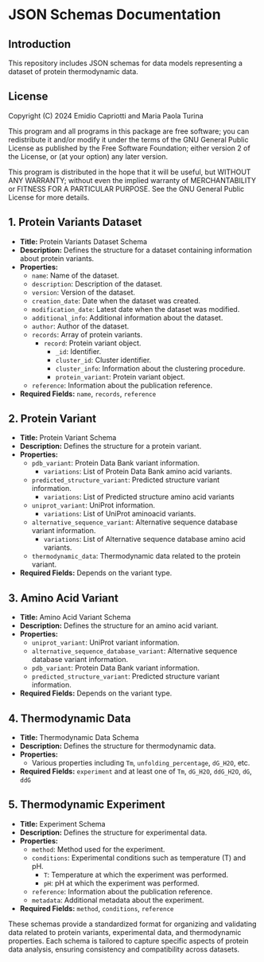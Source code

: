 # JSON Schemas Documentation

## Introduction
This repository includes JSON schemas for data models representing a dataset of protein thermodynamic data.

## License
Copyright (C) 2024 Emidio Capriotti and Maria Paola Turina

This program and all programs in this package are free software; you can redistribute it and/or modify it under the terms of the GNU General Public License as published by the Free Software Foundation; either version 2 of the License, or (at your option) any later version.

This program is distributed in the hope that it will be useful, but WITHOUT ANY WARRANTY; without even the implied warranty of MERCHANTABILITY or FITNESS FOR A PARTICULAR PURPOSE. See the GNU General Public License for more details.

## 1. Protein Variants Dataset

- **Title:** Protein Variants Dataset Schema
- **Description:** Defines the structure for a dataset containing information about protein variants.
- **Properties:**
  - `name`: Name of the dataset.
  - `description`: Description of the dataset.
  - `version`: Version of the dataset.
  - `creation_date`: Date when the dataset was created.
  - `modification_date`: Latest date when the dataset was modified.
  - `additional_info`: Additional information about the dataset.
  - `author`: Author of the dataset.
  - `records`: Array of protein variants.
    - `record`: Protein variant object.
      - `_id`: Identifier.
      - `cluster_id`: Cluster identifier.
      - `cluster_info`: Information about the clustering procedure.
      - `protein_variant`: Protein variant object.
  - `reference`: Information about the publication reference.
- **Required Fields:** `name`, `records`, `reference`

## 2. Protein Variant

- **Title:** Protein Variant Schema
- **Description:** Defines the structure for a protein variant.
- **Properties:**
  - `pdb_variant`: Protein Data Bank variant information.
    - `variations`: List of Protein Data Bank amino acid variants. 
  - `predicted_structure_variant`: Predicted structure variant information.
    - `variations`: List of Predicted structure amino acid variants
  - `uniprot_variant`: UniProt information.
    - `variations`: List of UniProt aminoacid variants.
  - `alternative_sequence_variant`: Alternative sequence database variant information.
    - `variations`: List of Alternative sequence database amino acid variants.
  - `thermodynamic_data`: Thermodynamic data related to the protein variant.
- **Required Fields:** Depends on the variant type.

## 3. Amino Acid Variant

- **Title:** Amino Acid Variant Schema
- **Description:** Defines the structure for an amino acid variant.
- **Properties:**
  - `uniprot_variant`: UniProt variant information.
  - `alternative_sequence_database_variant`: Alternative sequence database variant information.
  - `pdb_variant`: Protein Data Bank variant information.
  - `predicted_structure_variant`: Predicted structure variant information.
- **Required Fields:** Depends on the variant type.

## 4. Thermodynamic Data

- **Title:** Thermodynamic Data Schema
- **Description:** Defines the structure for thermodynamic data.
- **Properties:**
  - Various properties including `Tm`, `unfolding_percentage`, `dG_H2O`, etc.
- **Required Fields:** `experiment` and at least one of `Tm`, `dG_H2O`, `ddG_H2O`, `dG`, `ddG`

## 5. Thermodynamic Experiment

- **Title:** Experiment Schema
- **Description:** Defines the structure for experimental data.
- **Properties:**
  - `method`: Method used for the experiment.
  - `conditions`: Experimental conditions such as temperature (T) and pH.
    - `T`: Temperature at which the experiment was performed.
    - `pH`: pH at which the experiment was performed.
  - `reference`: Information about the publication reference.
  - `metadata`: Additional metadata about the experiment.
- **Required Fields:** `method`, `conditions`, `reference`

These schemas provide a standardized format for organizing and validating data related to protein variants, experimental data, and thermodynamic properties. Each schema is tailored to capture specific aspects of protein data analysis, ensuring consistency and compatibility across datasets.

